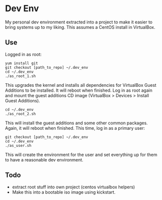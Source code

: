 # Dev Env #
My personal dev environment extracted into a project to make it easier to bring
systems up to my liking.  This assumes a CentOS install in VirtualBox.

## Use ##
Logged in as root:
```shell
yum install git
git checkout [path_to_repo] ~/.dev_env
cd ~/.dev_env
./as_root_1.sh
```
This upgrades the kernel and installs all dependencies for VirtualBox Guest
Additions to be installed.  It will reboot when finished.  Log in as root again
and mount the guest additions CD image (VirtualBox > Devices > Install Guest
Additions).
```shell
cd ~/.dev_env
./as_root_2.sh
```
This will install the guest additions and some other common packages.  Again,
it will reboot when finished.  This time, log in as a primary user:
```shell
git checkout [path_to_repo] ~/.dev_env
cd ~/.dev_env
./as_user.sh
```
This will create the environment for the user and set everything up for them to
have a reasonable dev environment.

## Todo ##
* extract root stuff into own project (centos virtualbox helpers)
* Make this into a bootable iso image using kickstart.
